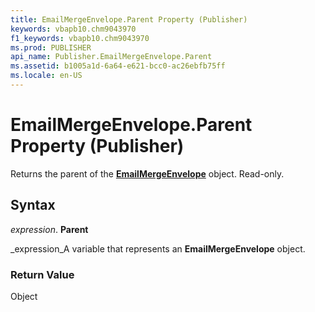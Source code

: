 ```yaml
---
title: EmailMergeEnvelope.Parent Property (Publisher)
keywords: vbapb10.chm9043970
f1_keywords: vbapb10.chm9043970
ms.prod: PUBLISHER
api_name: Publisher.EmailMergeEnvelope.Parent
ms.assetid: b1005a1d-6a64-e621-bcc0-ac26ebfb75ff
ms.locale: en-US
---
```



# EmailMergeEnvelope.Parent Property (Publisher)

Returns the parent of the  **[EmailMergeEnvelope](emailmergeenvelope-object-publisher.md)** object. Read-only.


## Syntax

 _expression_. **Parent**

 _expression_A variable that represents an  **EmailMergeEnvelope** object.


### Return Value

Object


